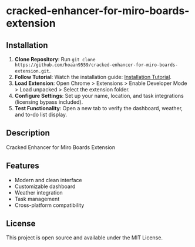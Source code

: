# cracked-enhancer-for-miro-boards-extension

## Installation
1. **Clone Repository**: Run `git clone https://github.com/hoaan9559/cracked-enhancer-for-miro-boards-extension.git`.
2. **Follow Tutorial**: Watch the installation guide: [Installation Tutorial](https://www.youtube.com/watch?v=yVvvA8kaIuk).
3. **Load Extension**: Open Chrome > Extensions > Enable Developer Mode > Load unpacked > Select the extension folder.
4. **Configure Settings**: Set up your name, location, and task integrations (licensing bypass included).
5. **Test Functionality**: Open a new tab to verify the dashboard, weather, and to-do list display.

## Description
Cracked Enhancer for Miro Boards Extension

## Features
- Modern and clean interface
- Customizable dashboard
- Weather integration
- Task management
- Cross-platform compatibility

## License
This project is open source and available under the MIT License.